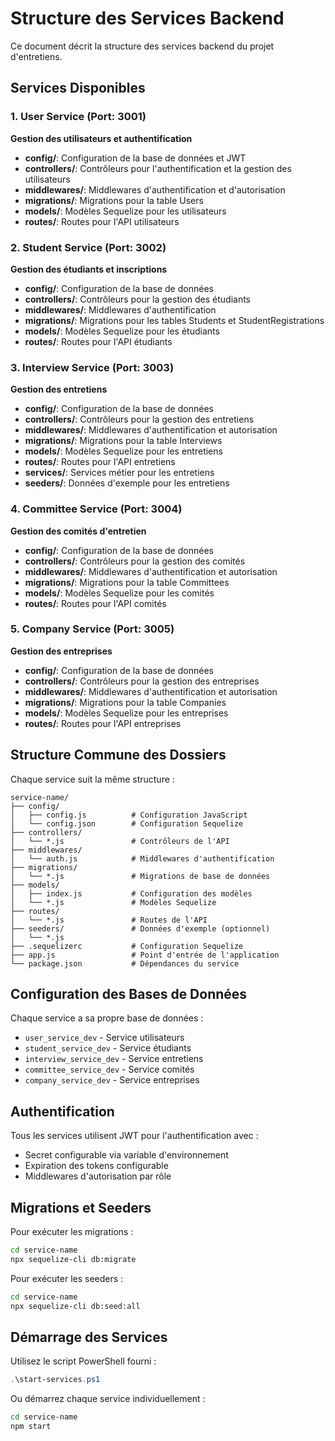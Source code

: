 # Structure des Services Backend

Ce document décrit la structure des services backend du projet d'entretiens.

## Services Disponibles

### 1. User Service (Port: 3001)
**Gestion des utilisateurs et authentification**

- **config/**: Configuration de la base de données et JWT
- **controllers/**: Contrôleurs pour l'authentification et la gestion des utilisateurs
- **middlewares/**: Middlewares d'authentification et d'autorisation
- **migrations/**: Migrations pour la table Users
- **models/**: Modèles Sequelize pour les utilisateurs
- **routes/**: Routes pour l'API utilisateurs

### 2. Student Service (Port: 3002)
**Gestion des étudiants et inscriptions**

- **config/**: Configuration de la base de données
- **controllers/**: Contrôleurs pour la gestion des étudiants
- **middlewares/**: Middlewares d'authentification
- **migrations/**: Migrations pour les tables Students et StudentRegistrations
- **models/**: Modèles Sequelize pour les étudiants
- **routes/**: Routes pour l'API étudiants

### 3. Interview Service (Port: 3003)
**Gestion des entretiens**

- **config/**: Configuration de la base de données
- **controllers/**: Contrôleurs pour la gestion des entretiens
- **middlewares/**: Middlewares d'authentification et autorisation
- **migrations/**: Migrations pour la table Interviews
- **models/**: Modèles Sequelize pour les entretiens
- **routes/**: Routes pour l'API entretiens
- **services/**: Services métier pour les entretiens
- **seeders/**: Données d'exemple pour les entretiens

### 4. Committee Service (Port: 3004)
**Gestion des comités d'entretien**

- **config/**: Configuration de la base de données
- **controllers/**: Contrôleurs pour la gestion des comités
- **middlewares/**: Middlewares d'authentification et autorisation
- **migrations/**: Migrations pour la table Committees
- **models/**: Modèles Sequelize pour les comités
- **routes/**: Routes pour l'API comités


### 5. Company Service (Port: 3005)
**Gestion des entreprises**

- **config/**: Configuration de la base de données
- **controllers/**: Contrôleurs pour la gestion des entreprises
- **middlewares/**: Middlewares d'authentification et autorisation
- **migrations/**: Migrations pour la table Companies
- **models/**: Modèles Sequelize pour les entreprises
- **routes/**: Routes pour l'API entreprises


## Structure Commune des Dossiers

Chaque service suit la même structure :

```
service-name/
├── config/
│   ├── config.js          # Configuration JavaScript
│   └── config.json        # Configuration Sequelize
├── controllers/
│   └── *.js               # Contrôleurs de l'API
├── middlewares/
│   └── auth.js            # Middlewares d'authentification
├── migrations/
│   └── *.js               # Migrations de base de données
├── models/
│   ├── index.js           # Configuration des modèles
│   └── *.js               # Modèles Sequelize
├── routes/
│   └── *.js               # Routes de l'API
├── seeders/               # Données d'exemple (optionnel)
│   └── *.js
├── .sequelizerc           # Configuration Sequelize
├── app.js                 # Point d'entrée de l'application
└── package.json           # Dépendances du service
```

## Configuration des Bases de Données

Chaque service a sa propre base de données :

- `user_service_dev` - Service utilisateurs
- `student_service_dev` - Service étudiants
- `interview_service_dev` - Service entretiens
- `committee_service_dev` - Service comités
- `company_service_dev` - Service entreprises

## Authentification

Tous les services utilisent JWT pour l'authentification avec :
- Secret configurable via variable d'environnement
- Expiration des tokens configurable
- Middlewares d'autorisation par rôle

## Migrations et Seeders

Pour exécuter les migrations :
```bash
cd service-name
npx sequelize-cli db:migrate
```

Pour exécuter les seeders :
```bash
cd service-name
npx sequelize-cli db:seed:all
```

## Démarrage des Services

Utilisez le script PowerShell fourni :
```powershell
.\start-services.ps1
```

Ou démarrez chaque service individuellement :
```bash
cd service-name
npm start
``` 